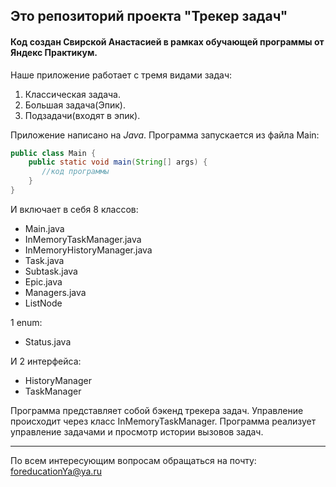 ## Это репозиторий проекта "Трекер задач"  
#### Код создан Свирской Анастасией в рамках обучающей программы от Яндекс Практикум.

Наше приложение работает с тремя видами задач:
1. Классическая задача.
2. Большая задача(Эпик). 
3. Подзадачи(входят в эпик).

Приложение написано на *Java*. Программа запускается из файла Main:
```java
public class Main {
    public static void main(String[] args) {
       //код программы
    }
}
```
И включает в себя 8 классов:
* Main.java
* InMemoryTaskManager.java
* InMemoryHistoryManager.java
* Task.java
* Subtask.java
* Epic.java
* Managers.java
* ListNode

1 enum:
* Status.java

И 2 интерфейса:
* HistoryManager
* TaskManager

Программа представляет собой бэкенд трекера задач. Управление происходит через класс InMemoryTaskManager. Программа 
реализует управление задачами и просмотр истории вызовов задач.

------
По всем интересующим вопросам обращаться на почту: foreducationYa@ya.ru